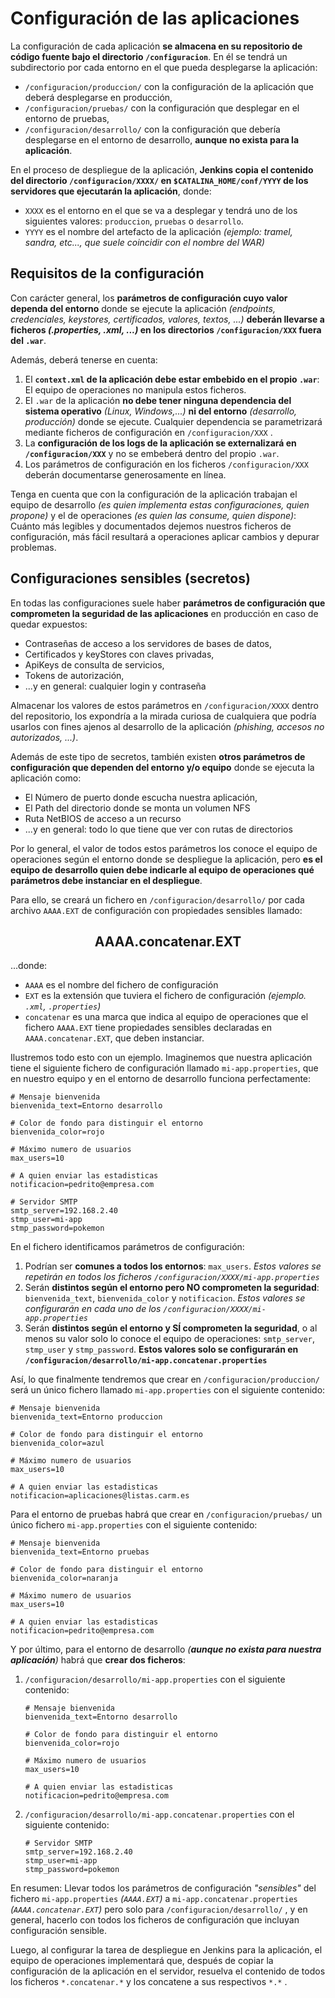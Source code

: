 # Configuración de las aplicaciones

La configuración de cada aplicación **se almacena en su repositorio de código fuente bajo el directorio ```/configuracion```**. En él se tendrá un subdirectorio por cada entorno en el que pueda desplegarse la aplicación:

* ```/configuracion/produccion/``` con la configuración de la aplicación que deberá desplegarse en producción,
* ```/configuracion/pruebas/``` con la configuración que desplegar en el entorno de pruebas,
* ```/configuracion/desarrollo/``` con la configuración que debería desplegarse en el entorno de desarrollo, **aunque no exista para la aplicación**. 

En el proceso de despliegue de la aplicación, **Jenkins copia el contenido del directorio ```/configuracion/XXXX/``` en ```$CATALINA_HOME/conf/YYYY``` de los servidores que ejecutarán la aplicación**, donde:

* ```XXXX``` es el entorno en el que se va a desplegar y tendrá uno de los siguientes valores: ```produccion```, ```pruebas``` o ```desarrollo```.
*  ```YYYY``` es el nombre del artefacto de la aplicación *(ejemplo: tramel, sandra, etc..., que suele coincidir con el nombre del WAR)*


## Requisitos de la configuración

Con carácter general,  los **parámetros de configuración cuyo valor dependa del entorno** donde se ejecute la aplicación *(endpoints, credenciales, keystores, certificados, valores, textos, ...)* **deberán llevarse a ficheros *(.properties, .xml, ...)* en los directorios  ```/configuracion/XXX``` fuera del ```.war```**.

Además, deberá tenerse en cuenta:

1. El  **```context.xml``` de la aplicación debe estar embebido en el propio ```.war```**: El equipo de operaciones no manipula estos ficheros.
2. El ```.war``` de la aplicación **no debe tener ninguna dependencia del sistema operativo** *(Linux, Windows,...)* **ni del entorno** *(desarrollo, producción)* donde se ejecute. Cualquier dependencia se parametrizará mediante ficheros de configuración en ```/configuracion/XXX``` .
3. La **configuración de los logs de la aplicación se externalizará en ```/configuracion/XXX```** y no se embeberá dentro del propio  ```.war```.
4. Los parámetros de configuración en los ficheros  ```/configuracion/XXX``` deberán documentarse generosamente en línea.

Tenga en cuenta que con la configuración de la aplicación trabajan el equipo de desarrollo *(es quien implementa estas configuraciones, quien propone)* y el de operaciones *(es quien las consume, quien dispone)*: Cuánto más legibles  y documentados dejemos nuestros ficheros de configuración, más fácil resultará a operaciones aplicar cambios y depurar problemas.

## Configuraciones sensibles (secretos)

En todas las configuraciones suele haber **parámetros de configuración que comprometen la seguridad de las aplicaciones** en producción en caso de quedar expuestos: 

* Contraseñas de acceso a los servidores de bases de datos,
* Certificados y keyStores con claves privadas,
* ApiKeys de consulta de servicios,
* Tokens de autorización,
* ...y en general: cualquier login y contraseña

Almacenar los valores de estos parámetros en ```/configuracion/XXXX``` dentro del repositorio, los expondría a la mirada curiosa de cualquiera que podría usarlos con fines ajenos al desarrollo de la aplicación *(phishing, accesos no autorizados, ...)*.

Además de este tipo de secretos, también existen **otros parámetros de configuración que dependen del entorno y/o equipo** donde se ejecuta la aplicación como:

* El Número de puerto donde escucha nuestra aplicación,
* El Path del directorio donde se monta un volumen NFS
* Ruta NetBIOS de acceso a un recurso
* ...y en general: todo lo que tiene que ver con rutas de directorios

Por lo general, el valor de todos estos parámetros los conoce el equipo de operaciones según el entorno donde se despliegue la aplicación, pero **es el equipo de desarrollo quien debe indicarle al equipo de operaciones qué parámetros debe instanciar en el despliegue**. 

Para ello, se creará un fichero en ```/configuracion/desarrollo/``` por cada archivo ```AAAA.EXT``` de configuración con propiedades sensibles llamado:

<h2 style="text-align: center"<code>AAAA.concatenar.EXT</code></h2>

...donde:

* ```AAAA``` es el nombre del fichero de configuración
* ```EXT``` es la extensión que tuviera el fichero de configuración *(ejemplo. ```.xml```, ```.properties```)*
* ```concatenar``` es una marca que indica al equipo de operaciones que el fichero  ```AAAA.EXT``` tiene propiedades sensibles declaradas en ```AAAA.concatenar.EXT```, que deben instanciar.


Ilustremos todo esto con un ejemplo. Imaginemos que nuestra aplicación tiene el siguiente fichero de configuración llamado  ```mi-app.properties```, que en nuestro equipo y en el entorno de desarrollo funciona perfectamente:

```
# Mensaje bienvenida
bienvenida_text=Entorno desarrollo

# Color de fondo para distinguir el entorno
bienvenida_color=rojo

# Máximo numero de usuarios
max_users=10

# A quien enviar las estadisticas
notificacion=pedrito@empresa.com

# Servidor SMTP
smtp_server=192.168.2.40
stmp_user=mi-app
stmp_password=pokemon
```

En el fichero identificamos parámetros de configuración: 

1. Podrían ser  **comunes a todos los entornos**: ```max_users```.  *Estos valores se repetirán en todos los ficheros ```/configuracion/XXXX/mi-app.properties```*
2. Serán **distintos según el entorno pero NO comprometen la seguridad**: ```bienvenida_text```, ```bienvenida_color``` y ```notificacion```. *Estos valores se configurarán en cada uno de los ```/configuracion/XXXX/mi-app.properties```*
3. Serán **distintos según el entorno y SÍ comprometen la seguridad**, o al menos su valor solo lo conoce el equipo de operaciones: ```smtp_server```, ```stmp_user``` y ```stmp_password```. **Estos valores solo se configurarán en  ```/configuracion/desarrollo/mi-app.concatenar.properties```**

Así, lo que finalmente tendremos que crear en ```/configuracion/produccion/``` será un único fichero llamado ```mi-app.properties``` con el siguiente contenido:

```
# Mensaje bienvenida
bienvenida_text=Entorno produccion

# Color de fondo para distinguir el entorno
bienvenida_color=azul

# Máximo numero de usuarios
max_users=10

# A quien enviar las estadisticas
notificacion=aplicaciones@listas.carm.es
```

Para el entorno de pruebas habrá que crear en ```/configuracion/pruebas/``` un único fichero ```mi-app.properties``` con el siguiente contenido:

```
# Mensaje bienvenida
bienvenida_text=Entorno pruebas

# Color de fondo para distinguir el entorno
bienvenida_color=naranja

# Máximo numero de usuarios
max_users=10

# A quien enviar las estadisticas
notificacion=pedrito@empresa.com
```

Y por último, para el entorno de desarrollo *(**aunque no exista para nuestra aplicación**)* habrá que **crear dos ficheros**:

1. ```/configuracion/desarrollo/mi-app.properties``` con el siguiente contenido:

	```
	# Mensaje bienvenida
	bienvenida_text=Entorno desarrollo
	
	# Color de fondo para distinguir el entorno
	bienvenida_color=rojo
	
	# Máximo numero de usuarios
	max_users=10
	
	# A quien enviar las estadisticas
	notificacion=pedrito@empresa.com
	```

2. ```/configuracion/desarrollo/mi-app.concatenar.properties``` con el siguiente contenido:

	```
	# Servidor SMTP
	smtp_server=192.168.2.40
	stmp_user=mi-app
	stmp_password=pokemon
	```

En resumen: Llevar todos los parámetros de configuración *"sensibles"* del fichero  ```mi-app.properties```  *(```AAAA.EXT```)*  a  ```mi-app.concatenar.properties```  *(```AAAA.concatenar.EXT```)* pero solo para ```/configuracion/desarrollo/``` , y en general, hacerlo con todos los ficheros de configuración que incluyan configuración sensible.


Luego, al configurar la tarea de despliegue en Jenkins para la aplicación, el equipo de operaciones implementará que, después de copiar la configuración de la aplicación en el servidor, resuelva el contenido de todos los ficheros ```*.concatenar.*``` y los concatene a sus respectivos ```*.*``` .
